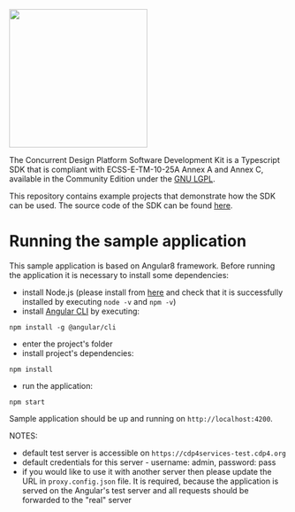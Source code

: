 <img src="https://github.com/RHEAGROUP/COMET-SDK-Community-Edition/raw/master/Comet_Logo.jpg" width="250">

The Concurrent Design Platform Software Development Kit is a Typescript SDK that is compliant with ECSS-E-TM-10-25A Annex A and Annex C, available in the Community Edition under the [GNU LGPL](https://www.gnu.org/licenses/lgpl-3.0.en.html).

This repository contains example projects that demonstrate how the SDK can be used.
The source code of the SDK can be found [here](https://github.com/RHEAGROUP/CDP4-SDKTs-Community-Edition).

# Running the sample application
This sample application is based on Angular8 framework. Before running the application it is necessary to install some dependencies:
* install Node.js (please install from [here](https://nodejs.org/en/download/) and check that it is successfully installed by executing `node -v` and `npm -v`)
* install [Angular CLI](https://cli.angular.io/) by executing:

`npm install -g @angular/cli`

* enter the project's folder
* install project's dependencies:

`npm install`

* run the application:

`npm start`

Sample application should be up and running on `http://localhost:4200`.

NOTES:
* default test server is accessible on `https://cdp4services-test.cdp4.org`
* default credentials for this server - username: admin, password: pass
* if you would like to use it with another server then please update the URL in `proxy.config.json` file. 
It is required, because the application is served on the Angular's test server and all requests should be forwarded
to the "real" server
